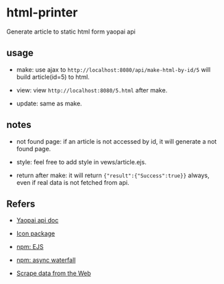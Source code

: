 # html-printer
Generate article to static html form yaopai api

## usage

- make: use ajax to `http://localhost:8080/api/make-html-by-id/5`  will build article(id=5) to html.

- view: view `http://localhost:8080/5.html` after make.

- update: same as make.

## notes

- not found page: if an article is not accessed by id, it will generate a not found page.

- style: feel free to add style in vews/article.ejs.

- return after make: it will return `{"result":{"Success":true}}` always, even if real data is not fetched from api.

## Refers

- [Yaopai api doc](https://xiattst.gitbooks.io/yaopai/content/API/Article/Get.html)

- [Icon package](http://www.iconpng.com/series/1374)

- [npm: EJS](http://www.embeddedjs.com)

- [npm: async waterfall](https://www.npmjs.com/package/async#waterfall)

- [Scrape data from the Web](http://www.codeproject.com/Tips/701689/How-to-scrape-data-from-the-Web-using-Node-js)

